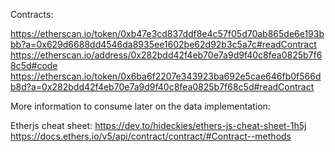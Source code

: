 Contracts:

https://etherscan.io/token/0xb47e3cd837ddf8e4c57f05d70ab865de6e193bbb?a=0x629d6688dd4546da8935ee1602be62d92b3c5a7c#readContract
https://etherscan.io/address/0x282bdd42f4eb70e7a9d9f40c8fea0825b7f68c5d#code
https://etherscan.io/token/0x6ba6f2207e343923ba692e5cae646fb0f566db8d?a=0x282bdd42f4eb70e7a9d9f40c8fea0825b7f68c5d#readContract

More information to consume later on the data implementation:

Etherjs cheat sheet: https://dev.to/hideckies/ethers-js-cheat-sheet-1h5j
https://docs.ethers.io/v5/api/contract/contract/#Contract--methods
